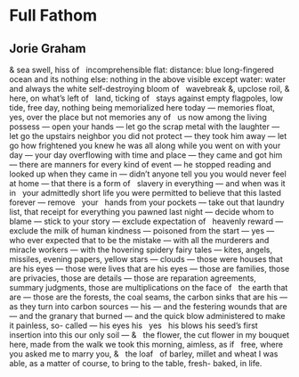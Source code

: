 # Full Fathom
## Jorie Graham
& sea swell, hiss of   incomprehensible flat: distance: blue long-fingered
ocean and its
nothing else: nothing in the above visible except
water: water and
always the white self-destroying bloom of   wavebreak &, upclose
roil, &
here, on what’s left of   land,
ticking of   stays against empty flagpoles, low tide, free day, nothing
being
memorialized here today — memories float, yes,
over the place but not memories any of   us now among the living
possess — open your
hands — let go the scrap metal with the laughter — let go the
upstairs neighbor you did not
protect — they took him
away — let go how frightened you knew he was all
along while you went on with your
day — your day overflowing with time and
place — they came and got him — there are manners for every kind of
event — he stopped reading and looked up
when they came in — didn’t anyone tell you
you would never feel at home — that there is a form of   slavery in everything
— and when was it
in   your admittedly short
life you
were permitted to believe that this lasted
forever — remove   your   hands
from your pockets — take out that laundry list, that receipt for
everything you
pawned last night — decide whom to blame —
stick to your
story — exclude expectation of   heavenly
reward — exclude
the milk of
human kindness — poisoned from the start — yes — who ever expected that
to be the mistake — with all the murderers and miracle workers — with the
hovering
spidery
fairy tales — kites, angels, missiles, evening
papers, yellow stars — clouds — those were houses that are his eyes — those
were lives that
are his
eyes — those are families, those are privacies, those are details — those are
reparation
agreements, summary
judgments, those are multiplications
on the face of   the earth that are — those are the forests, the coal seams,
the
carbon sinks that are his —
as they turn into carbon sources — his —
and the festering wounds that are — and the granary that burned — and the
quick blow
administered to make it
painless, so-
called — his eyes his   yes   his blows his seed’s first
insertion into this our only soil —
&   the flower, the cut
flower in my
bouquet here,
made from the walk we took this morning, aimless, as if   free,
where you asked me to
marry you, &   the loaf   of
barley, millet and wheat I was able,
as a matter of course, to bring to the table, fresh-
baked,
in life.
